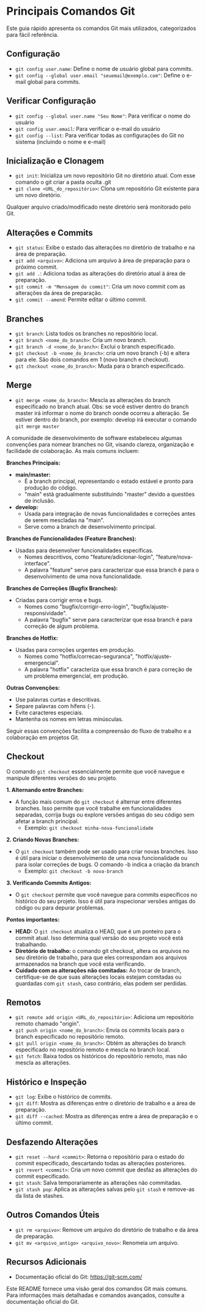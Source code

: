 # Principais Comandos Git

Este guia rápido apresenta os comandos Git mais utilizados, categorizados para fácil referência.

## Configuração

* `git config user.name`: Define o nome de usuário global para commits.
* `git config --global user.email "seuemail@exemplo.com"`: Define o e-mail global para commits.

## Verificar Configuração

* `git config --global user.name "Seu Nome"`: Para verificar o nome do usuário
* `git config user.email`: Para verificar o e-mail do usuário
* `git config --list`: Para verificar todas as configurações do Git no sistema (incluindo o nome e e-mail)

## Inicialização e Clonagem

* `git init`: Inicializa um novo repositório Git no diretório atual. Com esse comando o git criar a pasta oculta .git
* `git clone <URL_do_repositório>`: Clona um repositório Git existente para um novo diretório.

Qualquer arquivo criado/modificado neste diretório será monitorado pelo Git.

## Alterações e Commits

* `git status`: Exibe o estado das alterações no diretório de trabalho e na área de preparação.
* `git add <arquivo>`: Adiciona um arquivo à área de preparação para o próximo commit.
* `git add .`: Adiciona todas as alterações do diretório atual à área de preparação.
* `git commit -m "Mensagem do commit"`: Cria um novo commit com as alterações da área de preparação.
* `git commit --amend`: Permite editar o último commit.

## Branches

* `git branch`: Lista todos os branches no repositório local.
* `git branch <nome_do_branch>`: Cria um novo branch.
* `git branch -d <nome_do_branch>`: Exclui o branch especificado.
* `git checkout -b <nome_do_branch>`: cria um novo branch (-b) e altera para ele. São dois comandos em 1 (novo branch e checkout).
* `git checkout <nome_do_branch>`: Muda para o branch especificado.

## Merge

* `git merge <nome_do_branch>`: Mescla as alterações do branch especificado no branch atual.
Obs: se você estiver dentro do branch master irá informar o nome do branch oonde ocorreu a alteração. Se estiver dentro do branch, por exemplo: develop irá executar o comando `git merge master`

A comunidade de desenvolvimento de software estabeleceu algumas convenções para nomear branches no Git, visando clareza, organização e facilidade de colaboração. As mais comuns incluem:

**Branches Principais:**

* **main/master:**
    * É a branch principal, representando o estado estável e pronto para produção do código.
    * "main" está gradualmente substituindo "master" devido a questões de inclusão.
* **develop:**
    * Usada para integração de novas funcionalidades e correções antes de serem mescladas na "main".
    * Serve como a branch de desenvolvimento principal.

**Branches de Funcionalidades (Feature Branches):**

* Usadas para desenvolver funcionalidades específicas.
    * Nomes descritivos, como "feature/adicionar-login", "feature/nova-interface".
    * A palavra "feature" serve para caracterizar que essa branch é para o desenvolvimento de uma nova funcionalidade.

**Branches de Correções (Bugfix Branches):**

* Criadas para corrigir erros e bugs.
    * Nomes como "bugfix/corrigir-erro-login", "bugfix/ajuste-responsividade".
    * A palavra "bugfix" serve para caracterizar que essa branch é para correção de algum problema.

**Branches de Hotfix:**

* Usadas para correções urgentes em produção.
    * Nomes como "hotfix/correcao-seguranca", "hotfix/ajuste-emergencial".
    * A palavra "hotfix" caracteriza que essa branch é para correção de um problema emergencial, em produção.

**Outras Convenções:**

* Use palavras curtas e descritivas.
* Separe palavras com hífens (-).
* Evite caracteres especiais.
* Mantenha os nomes em letras minúsculas.
  
Seguir essas convenções facilita a compreensão do fluxo de trabalho e a colaboração em projetos Git.

## Checkout

O comando `git checkout` essencialmente permite que você navegue e manipule diferentes versões do seu projeto.

**1. Alternando entre Branches:**

* A função mais comum do `git checkout` é alternar entre diferentes branches. Isso permite que você trabalhe em funcionalidades separadas, corrija bugs ou explore versões antigas do seu código sem afetar a branch principal.
    * Exemplo: `git checkout minha-nova-funcionalidade`

**2. Criando Novas Branches:**

* O `git checkout` também pode ser usado para criar novas branches. Isso é útil para iniciar o desenvolvimento de uma nova funcionalidade ou para isolar correções de bugs. O comando -b indica a criação da branch
    * Exemplo: `git checkout -b nova-branch`

**3. Verificando Commits Antigos:**

* O `git checkout` permite que você navegue para commits específicos no histórico do seu projeto. Isso é útil para inspecionar versões antigas do código ou para depurar problemas.

**Pontos importantes:**

* **HEAD:** O `git checkout` atualiza o HEAD, que é um ponteiro para o commit atual. Isso determina qual versão do seu projeto você está trabalhando.
* **Diretório de trabalho:** o comando git checkout, altera os arquivos no seu diretório de trabalho, para que eles correspondam aos arquivos armazenados na branch que você esta verificando.
* **Cuidado com as alterações não comitadas:** Ao trocar de branch, certifique-se de que suas alterações locais estejam comitadas ou guardadas com `git stash`, caso contrário, elas podem ser perdidas.

## Remotos

* `git remote add origin <URL_do_repositório>`: Adiciona um repositório remoto chamado "origin".
* `git push origin <nome_do_branch>`: Envia os commits locais para o branch especificado no repositório remoto.
* `git pull origin <nome_do_branch>`: Obtém as alterações do branch especificado no repositório remoto e mescla no branch local.
* `git fetch`: Baixa todos os históricos do repositório remoto, mas não mescla as alterações.

## Histórico e Inspeção

* `git log`: Exibe o histórico de commits.
* `git diff`: Mostra as diferenças entre o diretório de trabalho e a área de preparação.
* `git diff --cached`: Mostra as diferenças entre a área de preparação e o último commit.

## Desfazendo Alterações

* `git reset --hard <commit>`: Retorna o repositório para o estado do commit especificado, descartando todas as alterações posteriores.
* `git revert <commit>`: Cria um novo commit que desfaz as alterações do commit especificado.
* `git stash`: Salva temporariamente as alterações não commitadas.
* `git stash pop`: Aplica as alterações salvas pelo `git stash` e remove-as da lista de stashes.

## Outros Comandos Úteis

* `git rm <arquivo>`: Remove um arquivo do diretório de trabalho e da área de preparação.
* `git mv <arquivo_antigo> <arquivo_novo>`: Renomeia um arquivo.

## Recursos Adicionais

* Documentação oficial do Git: https://git-scm.com/


Este README fornece uma visão geral dos comandos Git mais comuns. Para informações mais detalhadas e comandos avançados, consulte a documentação oficial do Git.
